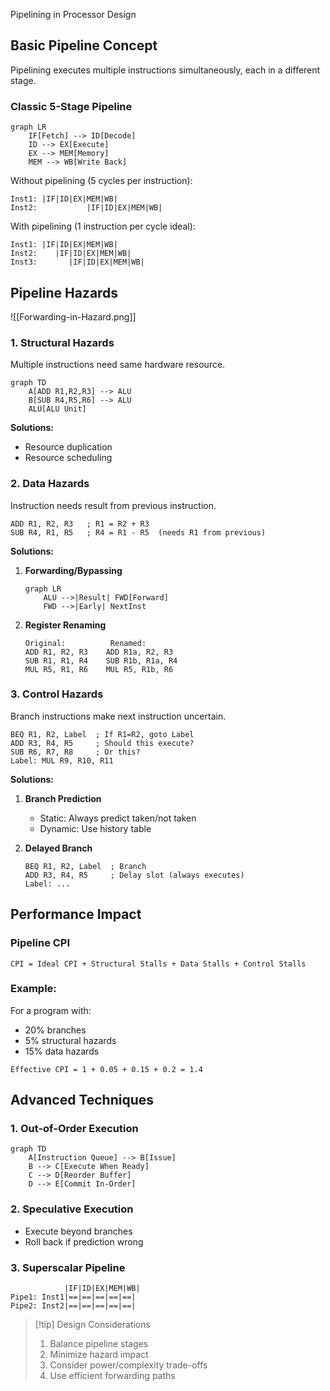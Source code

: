 Pipelining in Processor Design

## Basic Pipeline Concept

Pipelining executes multiple instructions simultaneously, each in a different stage.

### Classic 5-Stage Pipeline

```mermaid
graph LR
    IF[Fetch] --> ID[Decode]
    ID --> EX[Execute]
    EX --> MEM[Memory]
    MEM --> WB[Write Back]
```

Without pipelining (5 cycles per instruction):

```
Inst1: |IF|ID|EX|MEM|WB|
Inst2:           |IF|ID|EX|MEM|WB|
```

With pipelining (1 instruction per cycle ideal):

```
Inst1: |IF|ID|EX|MEM|WB|
Inst2:    |IF|ID|EX|MEM|WB|
Inst3:       |IF|ID|EX|MEM|WB|
```

## Pipeline Hazards

![[Forwarding-in-Hazard.png]]

### 1. Structural Hazards

Multiple instructions need same hardware resource.

```mermaid
graph TD
    A[ADD R1,R2,R3] --> ALU
    B[SUB R4,R5,R6] --> ALU
    ALU[ALU Unit]
```

**Solutions:**

- Resource duplication
- Resource scheduling

### 2. Data Hazards

Instruction needs result from previous instruction.

```assembly
ADD R1, R2, R3   ; R1 = R2 + R3
SUB R4, R1, R5   ; R4 = R1 - R5  (needs R1 from previous)
```

**Solutions:**

1. **Forwarding/Bypassing**

   ```mermaid
   graph LR
       ALU -->|Result| FWD[Forward]
       FWD -->|Early| NextInst
   ```

2. **Register Renaming**
   ```
   Original:          Renamed:
   ADD R1, R2, R3    ADD R1a, R2, R3
   SUB R1, R1, R4    SUB R1b, R1a, R4
   MUL R5, R1, R6    MUL R5, R1b, R6
   ```

### 3. Control Hazards

Branch instructions make next instruction uncertain.

```assembly
BEQ R1, R2, Label  ; If R1=R2, goto Label
ADD R3, R4, R5     ; Should this execute?
SUB R6, R7, R8     ; Or this?
Label: MUL R9, R10, R11
```

**Solutions:**

1. **Branch Prediction**

   - Static: Always predict taken/not taken
   - Dynamic: Use history table

2. **Delayed Branch**
   ```assembly
   BEQ R1, R2, Label  ; Branch
   ADD R3, R4, R5     ; Delay slot (always executes)
   Label: ...
   ```

## Performance Impact

### Pipeline CPI

```
CPI = Ideal CPI + Structural Stalls + Data Stalls + Control Stalls
```

### Example:

For a program with:

- 20% branches
- 5% structural hazards
- 15% data hazards

```
Effective CPI = 1 + 0.05 + 0.15 + 0.2 = 1.4
```

## Advanced Techniques

### 1. Out-of-Order Execution

```mermaid
graph TD
    A[Instruction Queue] --> B[Issue]
    B --> C[Execute When Ready]
    C --> D[Reorder Buffer]
    D --> E[Commit In-Order]
```

### 2. Speculative Execution

- Execute beyond branches
- Roll back if prediction wrong

### 3. Superscalar Pipeline

```
            |IF|ID|EX|MEM|WB|
Pipe1: Inst1|==|==|==|==|==|
Pipe2: Inst2|==|==|==|==|==|
```

> [!tip] Design Considerations
>
> 1. Balance pipeline stages
> 2. Minimize hazard impact
> 3. Consider power/complexity trade-offs
> 4. Use efficient forwarding paths
